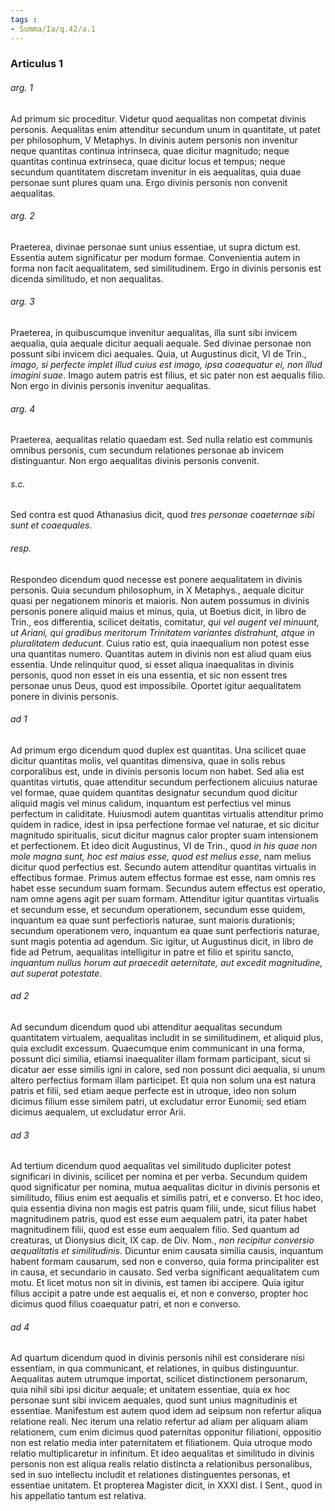 ```yaml
---
tags : 
- Summa/Ia/q.42/a.1
---
```


### Articulus 1

###### arg. 1
Ad primum sic proceditur. Videtur quod aequalitas non competat divinis personis. Aequalitas enim attenditur secundum unum in quantitate, ut patet per philosophum, V Metaphys. In divinis autem personis non invenitur neque quantitas continua intrinseca, quae dicitur magnitudo; neque quantitas continua extrinseca, quae dicitur locus et tempus; neque secundum quantitatem discretam invenitur in eis aequalitas, quia duae personae sunt plures quam una. Ergo divinis personis non convenit aequalitas.

###### arg. 2
Praeterea, divinae personae sunt unius essentiae, ut supra dictum est. Essentia autem significatur per modum formae. Convenientia autem in forma non facit aequalitatem, sed similitudinem. Ergo in divinis personis est dicenda similitudo, et non aequalitas.

###### arg. 3
Praeterea, in quibuscumque invenitur aequalitas, illa sunt sibi invicem aequalia, quia aequale dicitur aequali aequale. Sed divinae personae non possunt sibi invicem dici aequales. Quia, ut Augustinus dicit, VI de Trin., *imago, si perfecte implet illud cuius est imago, ipsa coaequatur ei, non illud imagini suae*. Imago autem patris est filius, et sic pater non est aequalis filio. Non ergo in divinis personis invenitur aequalitas.

###### arg. 4
Praeterea, aequalitas relatio quaedam est. Sed nulla relatio est communis omnibus personis, cum secundum relationes personae ab invicem distinguantur. Non ergo aequalitas divinis personis convenit.

###### s.c.
Sed contra est quod Athanasius dicit, quod *tres personae coaeternae sibi sunt et coaequales*.

###### resp.
Respondeo dicendum quod necesse est ponere aequalitatem in divinis personis. Quia secundum philosophum, in X Metaphys., aequale dicitur quasi per negationem minoris et maioris. Non autem possumus in divinis personis ponere aliquid maius et minus, quia, ut Boetius dicit, in libro de Trin., eos differentia, scilicet deitatis, comitatur, *qui vel augent vel minuunt, ut Ariani, qui gradibus meritorum Trinitatem variantes distrahunt, atque in pluralitatem deducunt*. Cuius ratio est, quia inaequalium non potest esse una quantitas numero. Quantitas autem in divinis non est aliud quam eius essentia. Unde relinquitur quod, si esset aliqua inaequalitas in divinis personis, quod non esset in eis una essentia, et sic non essent tres personae unus Deus, quod est impossibile. Oportet igitur aequalitatem ponere in divinis personis.

###### ad 1
Ad primum ergo dicendum quod duplex est quantitas. Una scilicet quae dicitur quantitas molis, vel quantitas dimensiva, quae in solis rebus corporalibus est, unde in divinis personis locum non habet. Sed alia est quantitas virtutis, quae attenditur secundum perfectionem alicuius naturae vel formae, quae quidem quantitas designatur secundum quod dicitur aliquid magis vel minus calidum, inquantum est perfectius vel minus perfectum in caliditate. Huiusmodi autem quantitas virtualis attenditur primo quidem in radice, idest in ipsa perfectione formae vel naturae, et sic dicitur magnitudo spiritualis, sicut dicitur magnus calor propter suam intensionem et perfectionem. Et ideo dicit Augustinus, VI de Trin., quod *in his quae non mole magna sunt, hoc est maius esse, quod est melius esse*, nam melius dicitur quod perfectius est. Secundo autem attenditur quantitas virtualis in effectibus formae. Primus autem effectus formae est esse, nam omnis res habet esse secundum suam formam. Secundus autem effectus est operatio, nam omne agens agit per suam formam. Attenditur igitur quantitas virtualis et secundum esse, et secundum operationem, secundum esse quidem, inquantum ea quae sunt perfectioris naturae, sunt maioris durationis; secundum operationem vero, inquantum ea quae sunt perfectioris naturae, sunt magis potentia ad agendum. Sic igitur, ut Augustinus dicit, in libro de fide ad Petrum, aequalitas intelligitur in patre et filio et spiritu sancto, *inquantum nullus horum aut praecedit aeternitate, aut excedit magnitudine, aut superat potestate*.

###### ad 2
Ad secundum dicendum quod ubi attenditur aequalitas secundum quantitatem virtualem, aequalitas includit in se similitudinem, et aliquid plus, quia excludit excessum. Quaecumque enim communicant in una forma, possunt dici similia, etiamsi inaequaliter illam formam participant, sicut si dicatur aer esse similis igni in calore, sed non possunt dici aequalia, si unum altero perfectius formam illam participet. Et quia non solum una est natura patris et filii, sed etiam aeque perfecte est in utroque, ideo non solum dicimus filium esse similem patri, ut excludatur error Eunomii; sed etiam dicimus aequalem, ut excludatur error Arii.

###### ad 3
Ad tertium dicendum quod aequalitas vel similitudo dupliciter potest significari in divinis, scilicet per nomina et per verba. Secundum quidem quod significatur per nomina, mutua aequalitas dicitur in divinis personis et similitudo, filius enim est aequalis et similis patri, et e converso. Et hoc ideo, quia essentia divina non magis est patris quam filii, unde, sicut filius habet magnitudinem patris, quod est esse eum aequalem patri, ita pater habet magnitudinem filii, quod est esse eum aequalem filio. Sed quantum ad creaturas, ut Dionysius dicit, IX cap. de Div. Nom., *non recipitur conversio aequalitatis et similitudinis*. Dicuntur enim causata similia causis, inquantum habent formam causarum, sed non e converso, quia forma principaliter est in causa, et secundario in causato. Sed verba significant aequalitatem cum motu. Et licet motus non sit in divinis, est tamen ibi accipere. Quia igitur filius accipit a patre unde est aequalis ei, et non e converso, propter hoc dicimus quod filius coaequatur patri, et non e converso.

###### ad 4
Ad quartum dicendum quod in divinis personis nihil est considerare nisi essentiam, in qua communicant, et relationes, in quibus distinguuntur. Aequalitas autem utrumque importat, scilicet distinctionem personarum, quia nihil sibi ipsi dicitur aequale; et unitatem essentiae, quia ex hoc personae sunt sibi invicem aequales, quod sunt unius magnitudinis et essentiae. Manifestum est autem quod idem ad seipsum non refertur aliqua relatione reali. Nec iterum una relatio refertur ad aliam per aliquam aliam relationem, cum enim dicimus quod paternitas opponitur filiationi, oppositio non est relatio media inter paternitatem et filiationem. Quia utroque modo relatio multiplicaretur in infinitum. Et ideo aequalitas et similitudo in divinis personis non est aliqua realis relatio distincta a relationibus personalibus, sed in suo intellectu includit et relationes distinguentes personas, et essentiae unitatem. Et propterea Magister dicit, in XXXI dist. I Sent., quod in his appellatio tantum est relativa.

